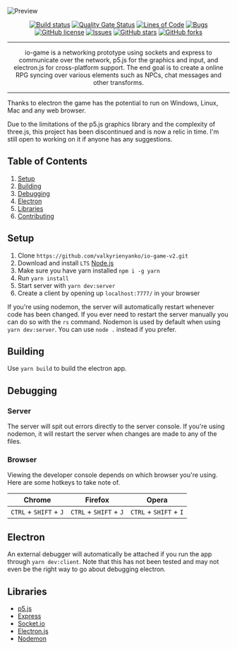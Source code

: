 ![Preview](https://i.imgur.com/a4xPtfI.png)

<div align="center">
  
  [![Build status][build]][build-url]
  [![Quality Gate Status][quality]][quality-url]
  [![Lines of Code][lines]][lines-url]
  [![Bugs][bugs]][bugs-url]
  [![GitHub license][license]][license-url]
  [![Issues][issues]][issues-url]
  [![GitHub stars][stars]][stars-url]
  [![GitHub forks][forks]][forks-url]
  
</div>

---

<p align="center"> io-game is a networking prototype using sockets and express to communicate over the network, p5.js for the graphics and input, and electron.js for cross-platform support. The end goal is to create a online RPG syncing over various elements such as NPCs, chat messages and other transforms.
    <br> 
</p>

---

Thanks to electron the game has the potential to run on Windows, Linux, Mac and any web browser.

Due to the limitations of the p5.js graphics library and the complexity of three.js, this project has been discontinued and is now a relic in time. I'm still open to working on it if anyone has any suggestions.

## Table of Contents
1. [Setup](#setup)
2. [Building](#building)
3. [Debugging](#debugging)
4. [Electron](#electron)
5. [Libraries](#libraries)
6. [Contributing](https://github.com/valkyrienyanko/io-game/blob/master/.github/CONTRIBUTING.md)

## Setup

1. Clone `https://github.com/valkyrienyanko/io-game-v2.git`
2. Download and install `LTS` [Node.js](https://nodejs.org/en/)
3. Make sure you have yarn installed `npm i -g yarn`
4. Run `yarn install`
5. Start server with `yarn dev:server`
6. Create a client by opening up `localhost:7777/` in your browser

If you're using nodemon, the server will automatically restart whenever code has been changed. If you ever need to restart the server manually you can do so with the `rs` command.
Nodemon is used by default when using `yarn dev:server`. You can use `node .` instead if you prefer.

## Building

Use `yarn build` to build the electron app.

## Debugging

### Server

The server will spit out errors directly to the server console. If you're using nodemon, it will restart the server when changes are made to any of the files.

### Browser

Viewing the developer console depends on which browser you're using. Here are some hotkeys to take note of.

| Chrome                 | Firefox               | Opera                  |
| ---------------------- | --------------------- | ---------------------- |
| `CTRL` + `SHIFT` + `J` | `CTRL` + `SHIFT` + `J`| `CTRL` + `SHIFT` + `I` |

## Electron

An external debugger will automatically be attached if you run the app through `yarn dev:client`. Note that this has not been tested and may not even be the right way to go about debugging electron.

## Libraries

- [p5.js](https://p5js.org/reference/)
- [Express](https://expressjs.com/en/api.html)
- [Socket.io](https://socket.io/docs/)
- [Electron.js](https://electronjs.org/docs)
- [Nodemon](https://github.com/remy/nodemon/blob/master/README.md)

[build]: https://ci.appveyor.com/api/projects/status/uwamqaupefdfe3ho?svg=true
[build-url]: https://ci.appveyor.com/project/valkyrienyanko/io-game
[quality]: https://sonarcloud.io/api/project_badges/measure?project=valkyrienyanko_io-game&metric=alert_status
[quality-url]: https://sonarcloud.io/dashboard?id=valkyrienyanko_io-game
[lines]: https://sonarcloud.io/api/project_badges/measure?project=valkyrienyanko_io-game&metric=ncloc
[lines-url]: https://sonarcloud.io/dashboard?id=valkyrienyanko_io-game
[bugs]: https://sonarcloud.io/api/project_badges/measure?project=valkyrienyanko_io-game&metric=bugs
[bugs-url]: https://sonarcloud.io/dashboard?id=valkyrienyanko_io-game
[license]: https://img.shields.io/github/license/valkyrienyanko/io-game?color=brightgreen
[license-url]: https://github.com/valkyrienyanko/io-game/blob/master/LICENSE
[issues]: https://img.shields.io/github/issues/valkyrienyanko/io-game
[issues-url]: https://github.com/valkyrienyanko/io-game/issues
[stars]: https://img.shields.io/github/stars/valkyrienyanko/io-game?color=brightgreen
[stars-url]: https://github.com/valkyrienyanko/io-game/stargazers
[forks]: https://img.shields.io/github/forks/valkyrienyanko/io-game?color=brightgreen
[forks-url]: https://github.com/valkyrienyanko/io-game/network
